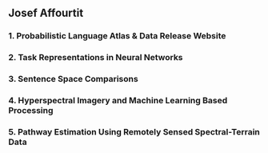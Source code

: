 ## Josef Affourtit

### 1. Probabilistic Language Atlas & Data Release Website

### 2. Task Representations in Neural Networks

### 3. Sentence Space Comparisons

### 4. Hyperspectral Imagery and Machine Learning Based Processing

### 5. Pathway Estimation Using Remotely Sensed Spectral-Terrain Data